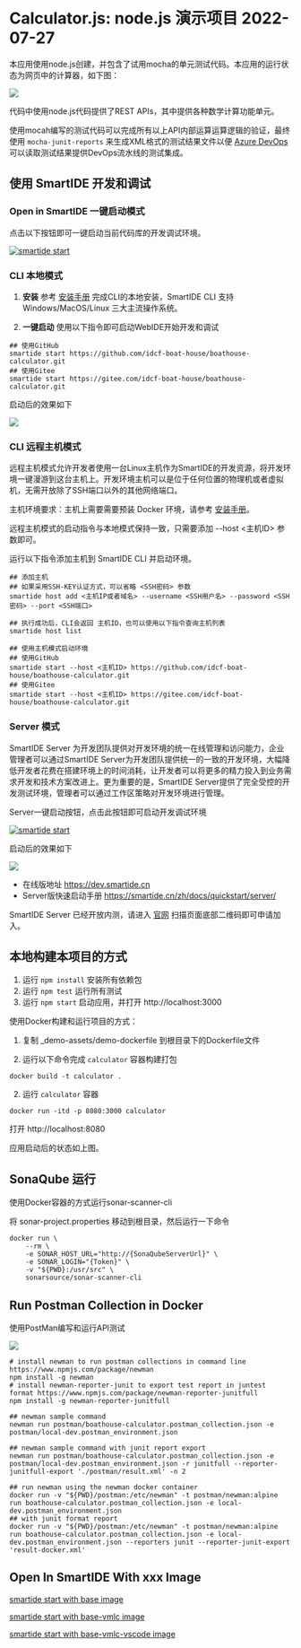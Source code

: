 # Calculator.js:  node.js 演示项目    2022-07-27
   
本应用使用node.js创建，并包含了试用mocha的单元测试代码。本应用的运行状态为网页中的计算器，如下图：

![](calculator-ui.png)

代码中使用node.js代码提供了REST APIs，其中提供各种数学计算功能单元。

使用mocah编写的测试代码可以完成所有以上API内部运算运算逻辑的验证，最终使用 `mocha-junit-reports` 来生成XML格式的测试结果文件以便 [Azure DevOps](https://azure.com/devops) 可以读取测试结果提供DevOps流水线的测试集成。

## 使用 SmartIDE 开发和调试

### Open in SmartIDE 一键启动模式

点击以下按钮即可一键启动当前代码库的开发调试环境。

[![smartide start](.ide/smartide-start-badge.png)](https://dev.smartide.cn/#https://github.com/idcf-boat-house/boathouse-calculator.git)


### CLI 本地模式

1. **安装** 参考 [安装手册](https://smartide.cn/zh/docs/install/cli/) 完成CLI的本地安装，SmartIDE CLI 支持 Windows/MacOS/Linux 三大主流操作系统。

2. **一键启动** 使用以下指令即可启动WebIDE开始开发和调试

```shell
## 使用GitHub
smartide start https://github.com/idcf-boat-house/boathouse-calculator.git
## 使用Gitee
smartide start https://gitee.com/idcf-boat-house/boathouse-calculator.git
```

启动后的效果如下

![](images/smartide-local.png)

### CLI 远程主机模式

远程主机模式允许开发者使用一台Linux主机作为SmartIDE的开发资源，将开发环境一键漫游到这台主机上。开发环境主机可以是位于任何位置的物理机或者虚拟机，无需开放除了SSH端口以外的其他网络端口。

主机环境要求：主机上需要需要预装 Docker 环境，请参考 [安装手册](https://smartide.cn/zh/docs/install/docker/linux/)。

远程主机模式的启动指令与本地模式保持一致，只需要添加 --host <主机ID> 参数即可。

运行以下指令添加主机到 SmartIDE CLI 并启动环境。

```shell
## 添加主机
## 如果采用SSH-KEY认证方式，可以省略 <SSH密码> 参数
smartide host add <主机IP或者域名> --username <SSH用户名> --password <SSH密码> --port <SSH端口>

## 执行成功后，CLI会返回 主机ID，也可以使用以下指令查询主机列表
smartide host list

## 使用主机模式启动环境
## 使用GitHub 
smartide start --host <主机ID> https://github.com/idcf-boat-house/boathouse-calculator.git
## 使用Gitee
smartide start --host <主机ID> https://gitee.com/idcf-boat-house/boathouse-calculator.git
```

### Server 模式

SmartIDE Server 为开发团队提供对开发环境的统一在线管理和访问能力，企业管理者可以通过SmartIDE Server为开发团队提供统一的一致的开发环境，大幅降低开发者花费在搭建环境上的时间消耗，让开发者可以将更多的精力投入到业务需求开发和技术方案改进上。更为重要的是，SmartIDE Server提供了完全受控的开发测试环境，管理者可以通过工作区策略对开发环境进行管理。

Server一键启动按钮，点击此按钮即可启动开发调试环境

[![smartide start](images/smartide-start-badge.png)](http://dev.smartide.cn/#/layout/smartide/workspace/details/157)

启动后的效果如下

![](images/smartide-server.png)

- 在线版地址 https://dev.smartide.cn 
- Server版快速启动手册 https://smartide.cn/zh/docs/quickstart/server/ 

SmartIDE Server 已经开放内测，请进入 [官网](https://smartide.cn) 扫描页面底部二维码即可申请加入。

## 本地构建本项目的方式 

1. 运行 `npm install` 安装所有依赖包
2. 运行 `npm test` 运行所有测试
3. 运行 `npm start` 启动应用，并打开 http://localhost:3000

使用Docker构建和运行项目的方式：

1. 复制 _demo-assets/demo-dockerfile 到根目录下的Dockerfile文件

2. 运行以下命令完成 `calculator` 容器构建打包

```shell
docker build -t calculator .
```

2. 运行 `calculator` 容器

```shell
docker run -itd -p 8080:3000 calculator
```

打开 http://localhost:8080 

应用启动后的状态如上图。


## SonaQube 运行

使用Docker容器的方式运行sonar-scanner-cli

将 sonar-project.properties 移动到根目录，然后运行一下命令

```shll
docker run \
    --rm \
    -e SONAR_HOST_URL="http://{SonaQubeServerUrl}" \
    -e SONAR_LOGIN="{Token}" \
    -v "${PWD}:/usr/src" \
    sonarsource/sonar-scanner-cli
```

## Run Postman Collection in Docker

使用PostMan编写和运行API测试

![](postman/postman.png)

```shell
# install newman to run postman collections in command line https://www.npmjs.com/package/newman
npm install -g newman
# install newman-reporter-junit to export test report in juntest format https://www.npmjs.com/package/newman-reporter-junitfull
npm install -g newman-reporter-junitfull

## newman sample command
newman run postman/boathouse-calculator.postman_collection.json -e postman/local-dev.postman_environment.json

## newman sample command with junit report export
newman run postman/boathouse-calculator.postman_collection.json -e postman/local-dev.postman_environment.json -r junitfull --reporter-junitfull-export './postman/result.xml' -n 2
```

```shell
## run newman using the newman docker container
docker run -v "${PWD}/postman:/etc/newman" -t postman/newman:alpine run boathouse-calculator.postman_collection.json -e local-dev.postman_environment.json
## with junit format report 
docker run -v "${PWD}/postman:/etc/newman" -t postman/newman:alpine run boathouse-calculator.postman_collection.json -e local-dev.postman_environment.json --reporters junit --reporter-junit-export 'result-docker.xml'
```

## Open In SmartIDE With xxx Image

[smartide start with base image](https://dev.smartide.cn/#/layout/smartide/workspace?gitRepoUrl=git@github.com:idcf-boat-house/boathouse-calculator.git&branch=master&configFilePath=.ide/base.ide.yaml)

[smartide start with base-vmlc image](https://dev.smartide.cn/#/layout/smartide/workspace?gitRepoUrl=git@github.com:idcf-boat-house/boathouse-calculator.git&branch=master&configFilePath=.ide/vmlc-base.ide.yaml)

[smartide start with base-vmlc-vscode image](https://dev.smartide.cn/#/layout/smartide/workspace?gitRepoUrl=git@github.com:idcf-boat-house/boathouse-calculator.git&branch=master&configFilePath=.ide/vmlc-vscode.ide.yaml)

